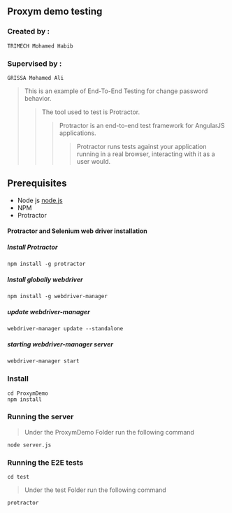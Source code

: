 ## Proxym demo testing

### Created by :
``` TRIMECH Mohamed Habib ```

### Supervised by :
``` GRISSA Mohamed Ali ```

> This is an example of End-To-End Testing for change password behavior. 
>> The tool used to test is Protractor.
>>> Protractor is an end-to-end test framework for AngularJS applications. 
>>>> Protractor runs tests against your application running in a real browser, interacting with it as a user would.


## Prerequisites

* Node js  [node.js]
* NPM
* Protractor


#### Protractor and Selenium web driver installation
##### Install Protractor

```npm install -g protractor ```
##### Install globally webdriver
```npm install -g webdriver-manager```

##### update webdriver-manager
```webdriver-manager update --standalone```
##### starting webdriver-manager server
```webdriver-manager start```


### Install

``` 
cd ProxymDemo
npm install
```

### Running the server 

> Under the ProxymDemo Folder run the following command

``` node server.js ```


### Running the E2E tests 
``` cd test ```

> Under the test Folder run the following command

``` protractor ```


 [node.js]: <http://nodejs.org>
